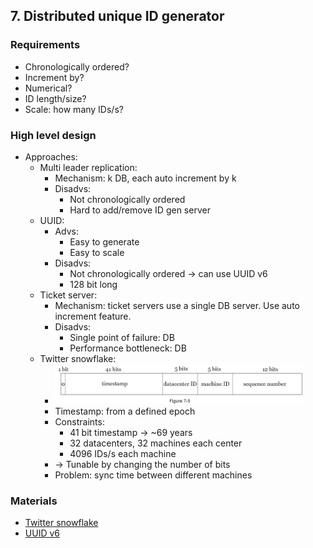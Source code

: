 ## 7. Distributed unique ID generator
### Requirements
- Chronologically ordered?
- Increment by?
- Numerical?
- ID length/size?
- Scale: how many IDs/s?
### High level design
- Approaches:
  - Multi leader replication:
    - Mechanism: k DB, each auto increment by k
    - Disadvs:
      - Not chronologically ordered
      - Hard to add/remove ID gen server
  - UUID:
    - Advs:
      - Easy to generate
      - Easy to scale
    - Disadvs:
      - Not chronologically ordered -> can use UUID v6
      - 128 bit long
  - Ticket server:
    - Mechanism: ticket servers use a single DB server. Use auto increment feature.
    - Disadvs:
      - Single point of failure: DB
      - Performance bottleneck: DB
  - Twitter snowflake:
    - <img src="./resources/7.5.png" width="400"/>
    - Timestamp: from a defined epoch
    - Constraints:
      - 41 bit timestamp -> ~69 years
      - 32 datacenters, 32 machines each center
      - 4096 IDs/s each machine
    - -> Tunable by changing the number of bits
    - Problem: sync time between different machines
### Materials
- [Twitter snowflake](https://blog.twitter.com/engineering/en_us/a/2010/announcing-snowflake)
- [UUID v6](https://www.percona.com/blog/2014/12/19/store-uuid-optimized-way/)